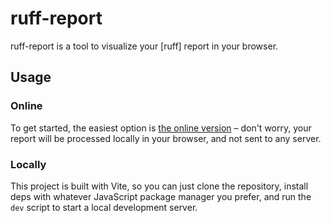 # ruff-report

ruff-report is a tool to visualize your [ruff] report in your browser.

## Usage

### Online

To get started, the easiest option is [the online version](https://akx.github.io/ruff-report) – don't worry,
your report will be processed locally in your browser, and not sent to any server.

### Locally

This project is built with Vite, so you can just clone the repository, install deps with whatever JavaScript
package manager you prefer, and run the `dev` script to start a local development server.
